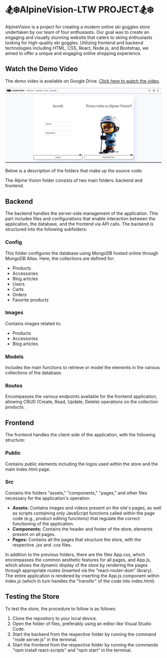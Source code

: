 # 🏂❄️AlpineVision-LTW PROJECT🏂❄️

AlpineVision is a project for creating a modern online ski goggles store undertaken by our team of four enthusiasts. Our goal was to create an engaging and visually stunning website that caters to skiing enthusiasts looking for high-quality ski goggles. Utilizing frontend and backend technologies including HTML, CSS, React, Node.js, and Bootstrap, we aimed to offer a unique and engaging online shopping experience.

## Watch the Demo Video

The demo video is available on Google Drive. [Click here to watch the video](https://drive.google.com/file/d/1JEjMb9JgPB2pSUJDbjSX7HlF3y2PnyeE/view?usp=drive_link).


![AlpineVision](frontend/src/assets/Images/example.png)

Below is a description of the folders that make up the source code:

The Alpine Vision folder consists of two main folders: backend and frontend.

## Backend

The backend handles the server-side management of the application. This part includes files and configurations that enable interaction between the application, the database, and the frontend via API calls. The backend is structured into the following subfolders:

### Config

This folder configures the database using MongoDB hosted online through MongoDB Atlas. Here, the collections are defined for:

- Products
- Accessories
- Blog articles
- Users
- Carts
- Orders
- Favorite products

### Images

Contains images related to:

- Products
- Accessories
- Blog articles

### Models

Includes the main functions to retrieve or model the elements in the various collections of the database.

### Routes

Encompasses the various endpoints available for the frontend application, allowing CRUD (Create, Read, Update, Delete) operations on the collection products.

## Frontend

The frontend handles the client-side of the application, with the following structure:

### Public

Contains public elements including the logos used within the store and the main index.html page.

### Src

Contains the folders "assets," "components," "pages," and other files necessary for the application's operation.

- **Assets:** Contains images and videos present on the site's pages, as well as scripts containing only JavaScript functions called within the page code (e.g., product editing functions) that regulate the correct functioning of the application.
- **Components:** Contains the header and footer of the store, elements present on all pages.
- **Pages:** Contains all the pages that structure the store, with the respective .jsx and .css files.

In addition to the previous folders, there are the files App.css, which encompasses the common aesthetic features for all pages, and App.js, which allows the dynamic display of the store by rendering the pages through appropriate routes (inserted via the "react-router-dom" library). The entire application is rendered by inserting the App.js component within index.js (which in turn handles the "transfer" of the code into index.html).

## Testing the Store

To test the store, the procedure to follow is as follows:
1. Clone the repository to your local device.
2. Open the folder of files, preferably using an editor like Visual Studio Code.
3. Start the backend from the respective folder by running the command "node server.js" in the terminal.
4. Start the frontend from the respective folder by running the commands "npm install react-scripts" and "npm start" in the terminal.
